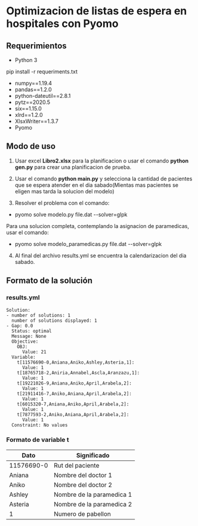 # Optimizacion de listas de espera en hospitales con Pyomo

## Requerimientos
* Python 3

pip install -r requeriments.txt

* numpy==1.19.4
* pandas==1.2.0
* python-dateutil==2.8.1
* pytz==2020.5
* six==1.15.0
* xlrd==1.2.0
* XlsxWriter==1.3.7
* Pyomo

## Modo de uso
1. Usar excel **Libro2.xlsx** para la planificacion o usar el comando **python gen.py** para crear una planificacion de prueba.

2.  Usar el comando **python main.py** y selecciona la cantidad de pacientes que se espera atender en el dia sabado(Mientas mas pacientes se eligen mas tarda la solucion del modelo)

3. Resolver el problema con el comando:

* pyomo solve modelo.py file.dat --solver=glpk

Para una solucion completa, contemplando la asignacion de paramedicas, usar el comando:

* pyomo solve modelo_paramedicas.py file.dat --solver=glpk 

4. Al final del archivo results.yml se encuentra la calendarizacion del dia sabado.
 
## Formato de la solución

### results.yml
```
Solution: 
- number of solutions: 1
  number of solutions displayed: 1
- Gap: 0.0
  Status: optimal
  Message: None
  Objective:
    OBJ:
      Value: 21
  Variable:
    t[11576690-0,Aniana,Aniko,Ashley,Asteria,1]:
      Value: 1
    t[18765718-2,Aniria,Annabel,Ascla,Aranzazu,1]:
      Value: 1
    t[19221026-9,Aniana,Aniko,April,Arabela,2]:
      Value: 1
    t[21911416-7,Aniko,Aniana,April,Arabela,2]:
      Value: 1
    t[6015320-7,Aniana,Aniko,April,Arabela,2]:
      Value: 1
    t[7877593-2,Aniko,Aniana,April,Arabela,2]:
      Value: 1
  Constraint: No values
```
### Formato de variable t
Dato  | Significado
------------- | -------------
11576690-0 | Rut del paciente
Aniana     | Nombre del doctor 1
Aniko      | Nombre del doctor 2
Ashley     | Nombre de la paramedica 1
Asteria    | Nombre de la paramedica 2
1          | Numero de pabellon
